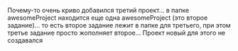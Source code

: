 Почему-то очень криво добавился третий проект... в папке awesomeProject находится еще одна awesomeProject (это второе задание)...
то есть второе задание лежит в папке для третьего, при этом третье задание просто жополняет второе... Проект новый для этого не создавался

